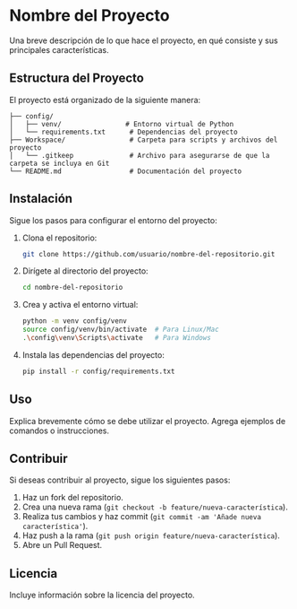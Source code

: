 
# Nombre del Proyecto

Una breve descripción de lo que hace el proyecto, en qué consiste y sus principales características.

## Estructura del Proyecto

El proyecto está organizado de la siguiente manera:

```plaintext
├── config/
│   ├── venv/                # Entorno virtual de Python
│   └── requirements.txt      # Dependencias del proyecto
├── Workspace/                # Carpeta para scripts y archivos del proyecto
│   └── .gitkeep              # Archivo para asegurarse de que la carpeta se incluya en Git
└── README.md                 # Documentación del proyecto
```

## Instalación

Sigue los pasos para configurar el entorno del proyecto:

1. Clona el repositorio:
   ```bash
   git clone https://github.com/usuario/nombre-del-repositorio.git
   ```

2. Dirígete al directorio del proyecto:
   ```bash
   cd nombre-del-repositorio
   ```

3. Crea y activa el entorno virtual:
   ```bash
   python -m venv config/venv
   source config/venv/bin/activate  # Para Linux/Mac
   .\config\venv\Scripts\activate   # Para Windows
   ```

4. Instala las dependencias del proyecto:
   ```bash
   pip install -r config/requirements.txt
   ```

## Uso

Explica brevemente cómo se debe utilizar el proyecto. Agrega ejemplos de comandos o instrucciones.

## Contribuir

Si deseas contribuir al proyecto, sigue los siguientes pasos:

1. Haz un fork del repositorio.
2. Crea una nueva rama (`git checkout -b feature/nueva-característica`).
3. Realiza tus cambios y haz commit (`git commit -am 'Añade nueva característica'`).
4. Haz push a la rama (`git push origin feature/nueva-característica`).
5. Abre un Pull Request.

## Licencia

Incluye información sobre la licencia del proyecto.
